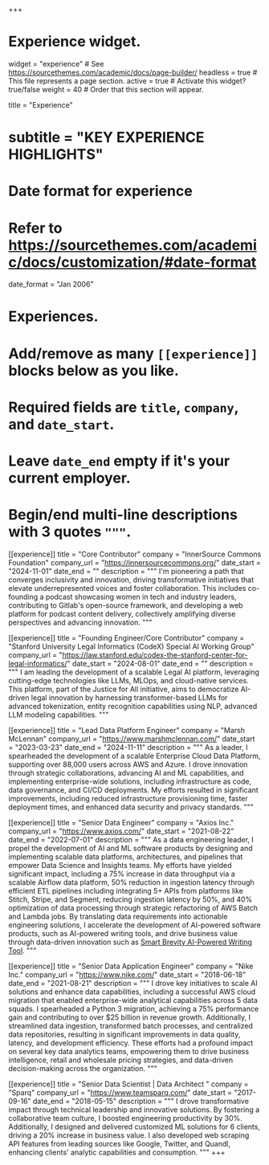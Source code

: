 +++
# Experience widget.
widget = "experience"  # See https://sourcethemes.com/academic/docs/page-builder/
headless = true  # This file represents a page section.
active = true  # Activate this widget? true/false
weight = 40  # Order that this section will appear.

title = "Experience"
# subtitle = "KEY EXPERIENCE HIGHLIGHTS"

# Date format for experience
#   Refer to https://sourcethemes.com/academic/docs/customization/#date-format
date_format = "Jan 2006"

# Experiences.
#   Add/remove as many `[[experience]]` blocks below as you like.
#   Required fields are `title`, `company`, and `date_start`.
#   Leave `date_end` empty if it's your current employer.
#   Begin/end multi-line descriptions with 3 quotes `"""`.
[[experience]]
  title = "Core Contributor"
  company = "InnerSource Commons Foundation"
  company_url = "https://innersourcecommons.org/"
  date_start = "2024-11-01"
  date_end = ""
  description = """
  I'm pioneering a path that converges inclusivity and innovation, driving transformative initiatives that elevate underrepresented voices and foster collaboration. This includes co-founding a podcast showcasing women in tech and industry leaders, contributing to Gitlab's open-source framework, and developing a web platform for podcast content delivery, collectively amplifying diverse perspectives and advancing innovation.
  """

[[experience]]
  title = "Founding Engineer/Core Contributor"
  company = "Stanford University Legal Informatics (CodeX) Special AI Working Group"
  company_url = "https://law.stanford.edu/codex-the-stanford-center-for-legal-informatics/"
  date_start = "2024-08-01"
  date_end = ""
  description = """
  I am leading the development of a scalable Legal AI platform, leveraging cutting-edge technologies like LLMs, MLOps, and cloud-native services. This platform, part of the Justice for All initiative, aims to democratize AI-driven legal innovation by harnessing transformer-based LLMs for advanced tokenization, entity recognition capabilities using NLP, advanced LLM modeling capabilities.
  """

[[experience]]
  title = "Lead Data Platform Engineer"
  company = "Marsh McLennan"
  company_url = "https://www.marshmclennan.com/"
  date_start = "2023-03-23"
  date_end = "2024-11-11"
  description = """
  As a leader, I spearheaded the development of a scalable Enterprise Cloud Data Platform, supporting over 88,000 users across AWS and Azure. I drove innovation through strategic collaborations, advancing AI and ML capabilities, and implementing enterprise-wide solutions, including infrastructure as code, data governance, and CI/CD deployments. My efforts resulted in significant improvements, including reduced infrastructure provisioning time, faster deployment times, and enhanced data security and privacy standards.
  """

[[experience]]
  title = "Senior Data Engineer"
  company = "Axios Inc."
  company_url = "https://www.axios.com/"
  date_start = "2021-08-22"
  date_end = "2022-07-01"
  description = """
  As a data engineering leader, I propel the development of AI and ML software products by designing and implementing scalable data platforms, architectures, and pipelines that empower Data Science and Insights teams. My efforts have yielded significant impact, including a 75% increase in data throughput via a scalable Airflow data platform, 50% reduction in ingestion latency through efficient ETL pipelines including integrating 5+ APIs from platforms like Stitch, Stripe, and Segment, reducing ingestion latency by 50%, and 40% optimization of data processing through strategic refactoring of AWS Batch and Lambda jobs. By translating data requirements into actionable engineering solutions, I accelerate the development of AI-powered software products, such as AI-powered writing tools, and drive business value through data-driven innovation such as [Smart Brevity AI-Powered Writing Tool](https://www.axioshq.com/smart-brevity).
"""

[[experience]]
  title = "Senior Data Application Engineer"
  company = "Nike Inc."
  company_url = "https://www.nike.com/"
  date_start = "2018-06-18"
  date_end = "2021-08-21"
  description = """
  I drove key initiatives to scale AI solutions and enhance data capabilities, including a successful AWS cloud migration that enabled enterprise-wide analytical capabilities across 5 data squads. I spearheaded a Python 3 migration, achieving a 75% performance gain and contributing to over $25 billion in revenue growth. Additionally, I streamlined data ingestion, transformed batch processes, and centralized data repositories, resulting in significant improvements in data quality, latency, and development efficiency. These efforts had a profound impact on several key data analytics teams, empowering them to drive business intelligence, retail and wholesale pricing strategies, and data-driven decision-making across the organization.
"""

[[experience]]
  title = "Senior Data Scientist | Data Architect "
  company = "Sparq"
  company_url = "https://www.teamsparq.com/"
  date_start = "2017-09-16"
  date_end = "2018-05-15"
  description = """
  I drove transformative impact through technical leadership and innovative solutions. By fostering a collaborative team culture, I boosted engineering productivity by 30%. Additionally, I designed and delivered customized ML solutions for 6 clients, driving a 20% increase in business value. I also developed web scraping API features from leading sources like Google, Twitter, and Quandl, enhancing clients' analytic capabilities and consumption.
  """
+++
